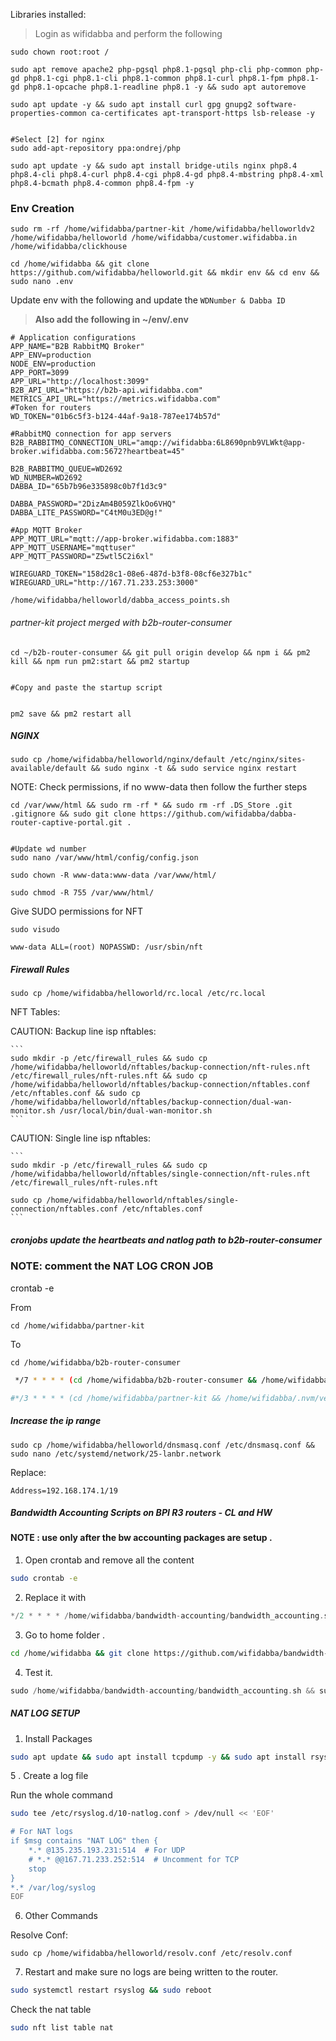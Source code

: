 Libraries installed:

> Login as wifidabba and perform the following

```
sudo chown root:root /

sudo apt remove apache2 php-pgsql php8.1-pgsql php-cli php-common php-gd php8.1-cgi php8.1-cli php8.1-common php8.1-curl php8.1-fpm php8.1-gd php8.1-opcache php8.1-readline php8.1 -y && sudo apt autoremove

sudo apt update -y && sudo apt install curl gpg gnupg2 software-properties-common ca-certificates apt-transport-https lsb-release -y


#Select [2] for nginx
sudo add-apt-repository ppa:ondrej/php

sudo apt update -y && sudo apt install bridge-utils nginx php8.4 php8.4-cli php8.4-curl php8.4-cgi php8.4-gd php8.4-mbstring php8.4-xml php8.4-bcmath php8.4-common php8.4-fpm -y
```

### Env Creation

```
sudo rm -rf /home/wifidabba/partner-kit /home/wifidabba/helloworldv2 /home/wifidabba/helloworld /home/wifidabba/customer.wifidabba.in /home/wifidabba/clickhouse

cd /home/wifidabba && git clone https://github.com/wifidabba/helloworld.git && mkdir env && cd env && sudo nano .env
```

Update env with the following and update the `WDNumber & Dabba ID`

> **Also add the following in ~/env/.env**

```
# Application configurations
APP_NAME="B2B RabbitMQ Broker"
APP_ENV=production
NODE_ENV=production
APP_PORT=3099
APP_URL="http://localhost:3099"
B2B_API_URL="https://b2b-api.wifidabba.com"
METRICS_API_URL="https://metrics.wifidabba.com"
#Token for routers
WD_TOKEN="01b6c5f3-b124-44af-9a18-787ee174b57d"

#RabbitMQ connection for app servers
B2B_RABBITMQ_CONNECTION_URL="amqp://wifidabba:6L8690pnb9VLWkt@app-broker.wifidabba.com:5672?heartbeat=45"

B2B_RABBITMQ_QUEUE=WD2692
WD_NUMBER=WD2692
DABBA_ID="65b7b96e335898c0b7f1d3c9"

DABBA_PASSWORD="2DizAm4B059ZlkOo6VHQ"
DABBA_LITE_PASSWORD="C4tM0u3ED@g!"

#App MQTT Broker
APP_MQTT_URL="mqtt://app-broker.wifidabba.com:1883"
APP_MQTT_USERNAME="mqttuser"
APP_MQTT_PASSWORD="Z5wtl5C2i6xl"

WIREGUARD_TOKEN="158d28c1-08e6-487d-b3f8-08cf6e327b1c"
WIREGUARD_URL="http://167.71.233.253:3000"
```

```
/home/wifidabba/helloworld/dabba_access_points.sh
```

###### partner-kit project merged with b2b-router-consumer

```
cd ~/b2b-router-consumer && git pull origin develop && npm i && pm2 kill && npm run pm2:start && pm2 startup


#Copy and paste the startup script


pm2 save && pm2 restart all

```

##### NGINX

```
sudo cp /home/wifidabba/helloworld/nginx/default /etc/nginx/sites-available/default && sudo nginx -t && sudo service nginx restart
```

NOTE: Check permissions, if no www-data then follow the further steps

```
cd /var/www/html && sudo rm -rf * && sudo rm -rf .DS_Store .git .gitignore && sudo git clone https://github.com/wifidabba/dabba-router-captive-portal.git .


#Update wd number
sudo nano /var/www/html/config/config.json

sudo chown -R www-data:www-data /var/www/html/

sudo chmod -R 755 /var/www/html/
```

Give SUDO permissions for NFT

```
sudo visudo

www-data ALL=(root) NOPASSWD: /usr/sbin/nft
```

##### Firewall Rules

```
sudo cp /home/wifidabba/helloworld/rc.local /etc/rc.local
```

NFT Tables:

CAUTION: Backup line isp nftables:

    ```
    sudo mkdir -p /etc/firewall_rules && sudo cp /home/wifidabba/helloworld/nftables/backup-connection/nft-rules.nft /etc/firewall_rules/nft-rules.nft && sudo cp /home/wifidabba/helloworld/nftables/backup-connection/nftables.conf /etc/nftables.conf && sudo cp /home/wifidabba/helloworld/nftables/backup-connection/dual-wan-monitor.sh /usr/local/bin/dual-wan-monitor.sh
    ```

CAUTION: Single line isp nftables:

    ```
    sudo mkdir -p /etc/firewall_rules && sudo cp /home/wifidabba/helloworld/nftables/single-connection/nft-rules.nft /etc/firewall_rules/nft-rules.nft

    sudo cp /home/wifidabba/helloworld/nftables/single-connection/nftables.conf /etc/nftables.conf
    ```

##### cronjobs update the heartbeats and natlog path to b2b-router-consumer

### NOTE: comment the NAT LOG CRON JOB

crontab -e

From

```
cd /home/wifidabba/partner-kit
```

To

```
cd /home/wifidabba/b2b-router-consumer
```

```sh
 */7 * * * * (cd /home/wifidabba/b2b-router-consumer && /home/wifidabba/.nvm/versions/node/v20.11.0/bin/node src/cronjobs/dabbas-heartbeat.cron.js) 2>&1 | logger -t dabbas-heartbeat-cronjob

#*/3 * * * * (cd /home/wifidabba/partner-kit && /home/wifidabba/.nvm/versions/node/v20.11.0/bin/node src/cronjobs/natlog.cron.js) 2>&1 | logger -t natlog-cronjob
```

##### Increase the ip range

```
sudo cp /home/wifidabba/helloworld/dnsmasq.conf /etc/dnsmasq.conf && sudo nano /etc/systemd/network/25-lanbr.network
```

Replace:

```
Address=192.168.174.1/19
```

##### Bandwidth Accounting Scripts on BPI R3 routers - CL and HW

#### NOTE : use only after the bw accounting packages are setup .

1. Open crontab and remove all the content

```sh
sudo crontab -e
```

2. Replace it with

```c
*/2 * * * * /home/wifidabba/bandwidth-accounting/bandwidth_accounting.sh
```

3. Go to home folder .

```sh
cd /home/wifidabba && git clone https://github.com/wifidabba/bandwidth-accounting.git
```

4. Test it.

```c
sudo /home/wifidabba/bandwidth-accounting/bandwidth_accounting.sh && sudo tail -n 50 /var/log/syslog | grep 'Successfully'
```

##### NAT LOG SETUP

1. Install Packages

```sh
sudo apt update && sudo apt install tcpdump -y && sudo apt install rsyslog
```

5 . Create a log file

Run the whole command

```sh
sudo tee /etc/rsyslog.d/10-natlog.conf > /dev/null << 'EOF'

# For NAT logs
if $msg contains "NAT LOG" then {
    *.* @135.235.193.231:514  # For UDP
    # *.* @@167.71.233.252:514  # Uncomment for TCP
    stop
}
*.* /var/log/syslog
EOF
```

6. Other Commands

Resolve Conf:

```
sudo cp /home/wifidabba/helloworld/resolv.conf /etc/resolv.conf
```

7. Restart and make sure no logs are being written to the router.

```sh
sudo systemctl restart rsyslog && sudo reboot
```

Check the nat table

```sh
sudo nft list table nat
```
